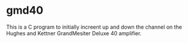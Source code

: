 # gmd40
This is a C program to initially increent up and down the channel on the Hughes and Kettner GrandMesiter Deluxe 40 amplifier.
